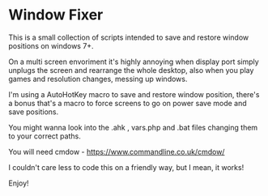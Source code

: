 # Window Fixer

This is a small collection of scripts intended to save and restore window positions on windows 7+.

On a multi screen envoriment it's highly annoying when display port simply unplugs the screen and rearrange the whole desktop, also when you play games and resolution changes, messing up windows.

I'm using a AutoHotKey macro to save and restore window position, there's a bonus that's a macro to force screens to go on power save mode and save positions.

You might wanna look into the .ahk , vars.php and .bat files changing them to your correct paths.

You will need cmdow - https://www.commandline.co.uk/cmdow/

I couldn't care less to code this on a friendly way, but I mean, it works!

Enjoy!